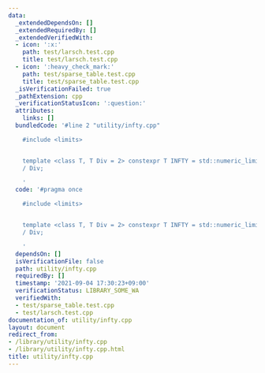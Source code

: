 ```yaml
---
data:
  _extendedDependsOn: []
  _extendedRequiredBy: []
  _extendedVerifiedWith:
  - icon: ':x:'
    path: test/larsch.test.cpp
    title: test/larsch.test.cpp
  - icon: ':heavy_check_mark:'
    path: test/sparse_table.test.cpp
    title: test/sparse_table.test.cpp
  _isVerificationFailed: true
  _pathExtension: cpp
  _verificationStatusIcon: ':question:'
  attributes:
    links: []
  bundledCode: '#line 2 "utility/infty.cpp"

    #include <limits>


    template <class T, T Div = 2> constexpr T INFTY = std::numeric_limits<T>::max()
    / Div;

    '
  code: '#pragma once

    #include <limits>


    template <class T, T Div = 2> constexpr T INFTY = std::numeric_limits<T>::max()
    / Div;

    '
  dependsOn: []
  isVerificationFile: false
  path: utility/infty.cpp
  requiredBy: []
  timestamp: '2021-09-04 17:30:23+09:00'
  verificationStatus: LIBRARY_SOME_WA
  verifiedWith:
  - test/sparse_table.test.cpp
  - test/larsch.test.cpp
documentation_of: utility/infty.cpp
layout: document
redirect_from:
- /library/utility/infty.cpp
- /library/utility/infty.cpp.html
title: utility/infty.cpp
---
```

